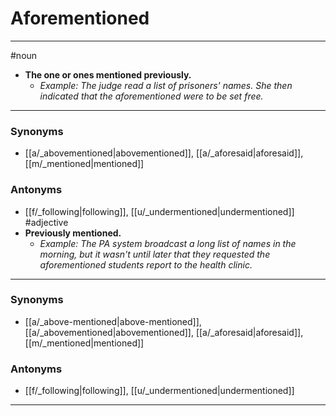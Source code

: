 # Aforementioned
---
#noun
- **The one or ones mentioned previously.**
	- _Example: The judge read a list of prisoners' names. She then indicated that the aforementioned were to be set free._
---
### Synonyms
- [[a/_abovementioned|abovementioned]], [[a/_aforesaid|aforesaid]], [[m/_mentioned|mentioned]]
### Antonyms
- [[f/_following|following]], [[u/_undermentioned|undermentioned]]
#adjective
- **Previously mentioned.**
	- _Example: The PA system broadcast a long list of names in the morning, but it wasn't until later that they requested the aforementioned students report to the health clinic._
---
### Synonyms
- [[a/_above-mentioned|above-mentioned]], [[a/_abovementioned|abovementioned]], [[a/_aforesaid|aforesaid]], [[m/_mentioned|mentioned]]
### Antonyms
- [[f/_following|following]], [[u/_undermentioned|undermentioned]]
---
